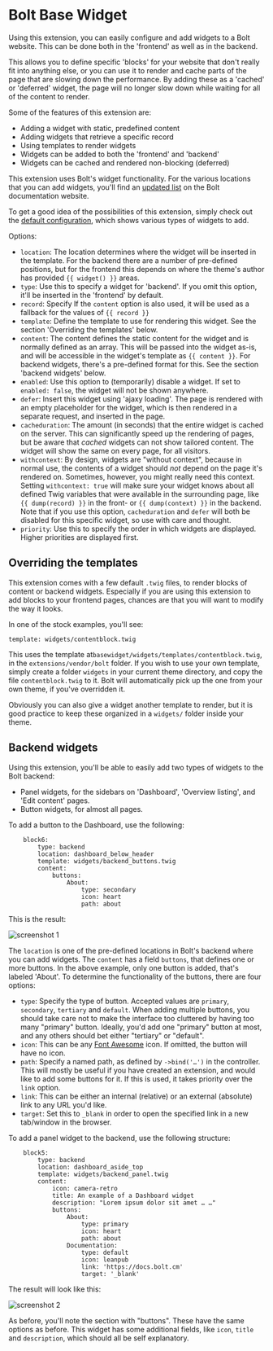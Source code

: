 Bolt Base Widget
================

Using this extension, you can easily configure and add widgets to a Bolt
website. This can be done both in the 'frontend' as well as in the backend.

This allows you to define specific 'blocks' for your website that don't really
fit into anything else, or you can use it to render and cache parts of the page
that are slowing down the performance. By adding these as a 'cached' or
'deferred' widget, the page will no longer slow down while waiting for all of
the content to render.

Some of the features of this extension are:

 - Adding a widget with static, predefined content
 - Adding widgets that retrieve a specific record
 - Using templates to render widgets
 - Widgets can be added to both the 'frontend' and 'backend'
 - Widgets can be cached and rendered non-blocking (deferred)

This extension uses Bolt's widget functionality. For the various locations that
you can add widgets, you'll find an [updated list][1] on the Bolt documentation
website.

To get a good idea of the possibilities of this extension, simply check out the
[default configuration][2], which shows various types of widgets to add.

Options:

 - `location`: The location determines where the widget will be inserted in the
   template. For the backend there are a number of pre-defined positions, but
   for the frontend this depends on where the theme's author has provided
   `{{ widget() }}` areas.
 - `type`: Use this to specify a widget for 'backend'. If you omit this option,
   it'll be inserted in the 'frontend' by default.
 - `record`: Specify If the `content` option is also used, it will be used as a
   fallback for the values of `{{ record }} `
 - `template`: Define the template to use for rendering this widget. See the
   section 'Overriding the templates' below.
 - `content`: The content defines the static content for the widget and is
   normally defined as an array. This will be passed into the widget as-is, and
   will be accessible in the widget's template as `{{ content }}`. For backend
   widgets, there's a pre-defined format for this. See the section 'backend
   widgets' below.
 - `enabled`: Use this option to (temporarily) disable a widget. If set to
   `enabled: false`, the widget will not be shown anywhere.
 - `defer`: Insert this widget using 'ajaxy loading'. The page is rendered with
   an empty placeholder for the widget, which is then rendered in a separate
   request, and inserted in the page.
 - `cacheduration`: The amount (in seconds) that the entire widget is cached on
   the server. This can significantly speed up the rendering of pages, but be
   aware that _cached_ widgets can not show tailored content. The widget will
   show the same on every page, for all visitors.
 - `withcontext`: By design, widgets are "without context", because in normal
   use, the contents of a widget should _not_ depend on the page it's rendered
   on. Sometimes, however, you might really need this context. Setting
   `withcontext: true` will make sure your widget knows about all defined Twig
   variables that were available in the surrounding page, like
   `{{ dump(record) }}` in the front- or `{{ dump(context) }}` in the backend.
   Note that if you use this option, `cacheduration` and `defer` will both be
   disabled for this specific widget, so use with care and thought.
 - `priority`: Use this to specify the order in which widgets are displayed.
   Higher priorities are displayed first.

Overriding the templates
------------------------
This extension comes with a few default `.twig` files, to render blocks of
content or backend widgets. Especially if you are using this extension to add
blocks to your frontend pages, chances are that you will want to modify the way
it looks.

In one of the stock examples, you'll see:

```
template: widgets/contentblock.twig
```

This uses the template at`basewidget/widgets/templates/contentblock.twig`, in
the `extensions/vendor/bolt` folder. If you wish to use your own template,
simply create a folder `widgets` in your current theme directory, and copy the
file `contentblock.twig` to it. Bolt will automatically pick up the one from
your own theme, if you've overridden it.

Obviously you can also give a widget another template to render, but it is good
practice to keep these organized in a `widgets/` folder inside your theme.

Backend widgets
---------------

Using this extension, you'll be able to easily add two types of widgets to the
Bolt backend:

 - Panel widgets, for the sidebars on 'Dashboard', 'Overview listing', and
   'Edit content' pages.
 - Button widgets, for almost all pages.

To add a button to the Dashboard, use the following:

```
    block6:
        type: backend
        location: dashboard_below_header
        template: widgets/backend_buttons.twig
        content:
            buttons:
                About:
                    type: secondary
                    icon: heart
                    path: about
```

This is the result:

![screenshot 1][img1]


The `location` is one of the pre-defined locations in Bolt's backend where you
can add widgets. The `content` has a field `buttons`, that defines one or more
buttons. In the above example, only one button is added, that's labeled
'About'. To determine the functionality of the buttons, there are four options:

 - `type`: Specify the type of button. Accepted values are `primary`,
   `secondary`, `tertiary` and `default`. When adding multiple buttons, you
   should take care not to make the interface too cluttered by having too many
   "primary" button. Ideally, you'd add one "primary" button at most, and any
   others should bet either "tertiary" or "default".
 - `icon`: This can be any [Font Awesome][fa] icon. If omitted, the button will
   have no icon.
 - `path`: Specify a named path, as defined by `->bind('…')` in the controller.
   This will mostly be useful if you have created an extension, and would like
   to add some buttons for it. If this is used, it takes priority over the
   `link` option.
 - `link`: This can be either an internal (relative) or an external (absolute)
   link to any URL you'd like.
 - `target`: Set this to `_blank` in order to open the specified link in a new
   tab/window in the browser.


To add a panel widget to the backend, use the following structure:

```
    block5:
        type: backend
        location: dashboard_aside_top
        template: widgets/backend_panel.twig
        content:
            icon: camera-retro
            title: An example of a Dashboard widget
            description: "Lorem ipsum dolor sit amet … …"
            buttons:
                About:
                    type: primary
                    icon: heart
                    path: about
                Documentation:
                    type: default
                    icon: leanpub
                    link: 'https://docs.bolt.cm'
                    target: '_blank'
```

The result will look like this:

![screenshot 2][img2]

As before, you'll note the section with "buttons". These have the same options
as before. This widget has some additional fields, like `icon`, `title` and
`description`, which should all be self explanatory.


[1]: https://docs.bolt.cm/extensions/intermediate/widgets#locations
[2]: https://github.com/bolt/base-widget/blob/master/config/config.yml.dist
[fa]: http://fontawesome.io/icons/
[img2]: https://cloud.githubusercontent.com/assets/1833361/10868858/3e93eca6-809c-11e5-8212-179f909cf94d.png
[img1]: https://cloud.githubusercontent.com/assets/1833361/10868978/e0f4bfd6-809f-11e5-9119-c2bf6a4e7d47.png
